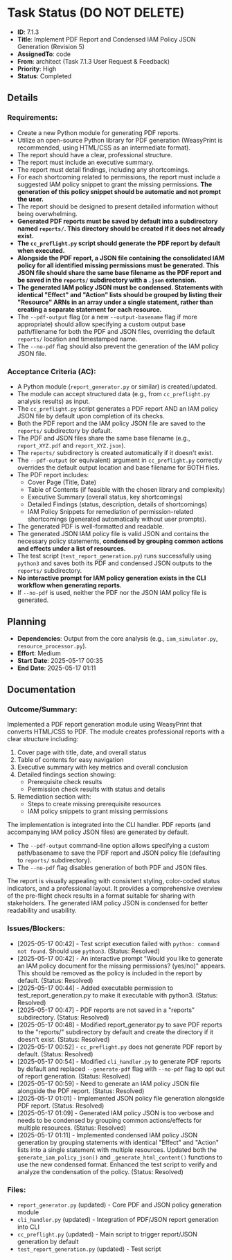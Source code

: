 # Task Status (DO NOT DELETE)
- **ID**: 7.1.3
- **Title**: Implement PDF Report and Condensed IAM Policy JSON Generation (Revision 5)
- **AssignedTo**: code
- **From**: architect (Task 7.1.3 User Request & Feedback)
- **Priority**: High
- **Status**: Completed
## Details
### Requirements:
- Create a new Python module for generating PDF reports.
- Utilize an open-source Python library for PDF generation (WeasyPrint is recommended, using HTML/CSS as an intermediate format).
- The report should have a clear, professional structure.
- The report must include an executive summary.
- The report must detail findings, including any shortcomings.
- For each shortcoming related to permissions, the report must include a suggested IAM policy snippet to grant the missing permissions. **The generation of this policy snippet should be automatic and not prompt the user.**
- The report should be designed to present detailed information without being overwhelming.
- **Generated PDF reports must be saved by default into a subdirectory named `reports/`. This directory should be created if it does not already exist.**
- **The `cc_preflight.py` script should generate the PDF report by default when executed.**
- **Alongside the PDF report, a JSON file containing the consolidated IAM policy for all identified missing permissions must be generated. This JSON file should share the same base filename as the PDF report and be saved in the `reports/` subdirectory with a `.json` extension.**
- **The generated IAM policy JSON must be condensed. Statements with identical "Effect" and "Action" lists should be grouped by listing their "Resource" ARNs in an array under a single statement, rather than creating a separate statement for each resource.**
- The `--pdf-output` flag (or a new `--output-basename` flag if more appropriate) should allow specifying a custom output base path/filename for both the PDF and JSON files, overriding the default `reports/` location and timestamped name.
- The `--no-pdf` flag should also prevent the generation of the IAM policy JSON file.
### Acceptance Criteria (AC):
- A Python module (`report_generator.py` or similar) is created/updated.
- The module can accept structured data (e.g., from `cc_preflight.py` analysis results) as input.
- The `cc_preflight.py` script generates a PDF report AND an IAM policy JSON file by default upon completion of its checks.
- Both the PDF report and the IAM policy JSON file are saved to the `reports/` subdirectory by default.
- The PDF and JSON files share the same base filename (e.g., `report_XYZ.pdf` and `report_XYZ.json`).
- The `reports/` subdirectory is created automatically if it doesn't exist.
- The `--pdf-output` (or equivalent) argument in `cc_preflight.py` correctly overrides the default output location and base filename for BOTH files.
- The PDF report includes:
    - Cover Page (Title, Date)
    - Table of Contents (if feasible with the chosen library and complexity)
    - Executive Summary (overall status, key shortcomings)
    - Detailed Findings (status, description, details of shortcomings)
    - IAM Policy Snippets for remediation of permission-related shortcomings (generated automatically without user prompts).
- The generated PDF is well-formatted and readable.
- The generated JSON IAM policy file is valid JSON and contains the necessary policy statements, **condensed by grouping common actions and effects under a list of resources.**
- The test script (`test_report_generation.py`) runs successfully using `python3` and saves both its PDF and condensed JSON outputs to the `reports/` subdirectory.
- **No interactive prompt for IAM policy generation exists in the CLI workflow when generating reports.**
- If `--no-pdf` is used, neither the PDF nor the JSON IAM policy file is generated.
## Planning
- **Dependencies**: Output from the core analysis (e.g., `iam_simulator.py`, `resource_processor.py`).
- **Effort**: Medium
- **Start Date**: 2025-05-17 00:35
- **End Date**: 2025-05-17 01:11
## Documentation
### Outcome/Summary:
Implemented a PDF report generation module using WeasyPrint that converts HTML/CSS to PDF. The module creates professional reports with a clear structure including:

1. Cover page with title, date, and overall status
2. Table of contents for easy navigation
3. Executive summary with key metrics and overall conclusion
4. Detailed findings section showing:
   - Prerequisite check results
   - Permission check results with status and details
5. Remediation section with:
   - Steps to create missing prerequisite resources
   - IAM policy snippets to grant missing permissions

The implementation is integrated into the CLI handler. PDF reports (and accompanying IAM policy JSON files) are generated by default.
- The `--pdf-output` command-line option allows specifying a custom path/basename to save the PDF report and JSON policy file (defaulting to `reports/` subdirectory).
- The `--no-pdf` flag disables generation of both PDF and JSON files.

The report is visually appealing with consistent styling, color-coded status indicators, and a professional layout. It provides a comprehensive overview of the pre-flight check results in a format suitable for sharing with stakeholders. The generated IAM policy JSON is condensed for better readability and usability.

### Issues/Blockers:
- [2025-05-17 00:42] - Test script execution failed with `python: command not found`. Should use `python3`. (Status: Resolved)
- [2025-05-17 00:42] - An interactive prompt "Would you like to generate an IAM policy document for the missing permissions? (yes/no)" appears. This should be removed as the policy is included in the report by default. (Status: Resolved)
- [2025-05-17 00:44] - Added executable permission to test_report_generation.py to make it executable with python3. (Status: Resolved)
- [2025-05-17 00:47] - PDF reports are not saved in a "reports" subdirectory. (Status: Resolved)
- [2025-05-17 00:48] - Modified report_generator.py to save PDF reports to the "reports/" subdirectory by default and create the directory if it doesn't exist. (Status: Resolved)
- [2025-05-17 00:52] - `cc_preflight.py` does not generate PDF report by default. (Status: Resolved)
- [2025-05-17 00:54] - Modified `cli_handler.py` to generate PDF reports by default and replaced `--generate-pdf` flag with `--no-pdf` flag to opt out of report generation. (Status: Resolved)
- [2025-05-17 00:59] - Need to generate an IAM policy JSON file alongside the PDF report. (Status: Resolved)
- [2025-05-17 01:01] - Implemented JSON policy file generation alongside PDF report. (Status: Resolved)
- [2025-05-17 01:09] - Generated IAM policy JSON is too verbose and needs to be condensed by grouping common actions/effects for multiple resources. (Status: Resolved)
- [2025-05-17 01:11] - Implemented condensed IAM policy JSON generation by grouping statements with identical "Effect" and "Action" lists into a single statement with multiple resources. Updated both the `generate_iam_policy_json()` and `_generate_html_content()` functions to use the new condensed format. Enhanced the test script to verify and analyze the condensation of the policy. (Status: Resolved)

### Files:
- `report_generator.py` (updated) - Core PDF and JSON policy generation module
- `cli_handler.py` (updated) - Integration of PDF/JSON report generation into CLI
- `cc_preflight.py` (updated) - Main script to trigger report/JSON generation by default
- `test_report_generation.py` (updated) - Test script